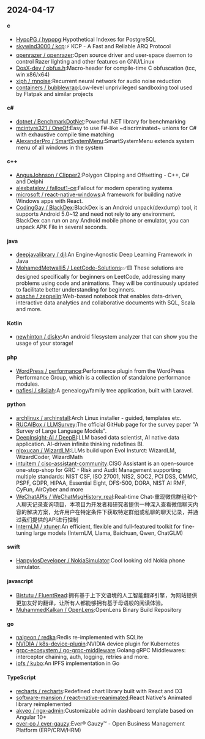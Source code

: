 ## 2024-04-17
#### c
* [HypoPG / hypopg](https://github.com/HypoPG/hypopg):Hypothetical Indexes for PostgreSQL
* [skywind3000 / kcp](https://github.com/skywind3000/kcp):⚡ KCP - A Fast and Reliable ARQ Protocol
* [openrazer / openrazer](https://github.com/openrazer/openrazer):Open source driver and user-space daemon to control Razer lighting and other features on GNU/Linux
* [DosX-dev / obfus.h](https://github.com/DosX-dev/obfus.h):Macro-header for compile-time C obfuscation (tcc, win x86/x64)
* [xiph / rnnoise](https://github.com/xiph/rnnoise):Recurrent neural network for audio noise reduction
* [containers / bubblewrap](https://github.com/containers/bubblewrap):Low-level unprivileged sandboxing tool used by Flatpak and similar projects
#### c#
* [dotnet / BenchmarkDotNet](https://github.com/dotnet/BenchmarkDotNet):Powerful .NET library for benchmarking
* [mcintyre321 / OneOf](https://github.com/mcintyre321/OneOf):Easy to use F#-like ~discriminated~ unions for C# with exhaustive compile time matching
* [AlexanderPro / SmartSystemMenu](https://github.com/AlexanderPro/SmartSystemMenu):SmartSystemMenu extends system menu of all windows in the system
#### c++
* [AngusJohnson / Clipper2](https://github.com/AngusJohnson/Clipper2):Polygon Clipping and Offsetting - C++, C# and Delphi
* [alexbatalov / fallout1-ce](https://github.com/alexbatalov/fallout1-ce):Fallout for modern operating systems
* [microsoft / react-native-windows](https://github.com/microsoft/react-native-windows):A framework for building native Windows apps with React.
* [CodingGay / BlackDex](https://github.com/CodingGay/BlackDex):BlackDex is an Android unpack(dexdump) tool, it supports Android 5.0~12 and need not rely to any environment. BlackDex can run on any Android mobile phone or emulator, you can unpack APK File in several seconds.
#### java
* [deepjavalibrary / djl](https://github.com/deepjavalibrary/djl):An Engine-Agnostic Deep Learning Framework in Java
* [MohamedMetwalli5 / LeetCode-Solutions](https://github.com/MohamedMetwalli5/LeetCode-Solutions):✅🟨 These solutions are designed specifically for beginners on LeetCode, addressing many problems using code and animations. They will be continuously updated to facilitate better understanding for beginners.
* [apache / zeppelin](https://github.com/apache/zeppelin):Web-based notebook that enables data-driven, interactive data analytics and collaborative documents with SQL, Scala and more.
#### Kotlin
* [newhinton / disky](https://github.com/newhinton/disky):An android filesystem analyzer that can show you the usage of your storage!
#### php
* [WordPress / performance](https://github.com/WordPress/performance):Performance plugin from the WordPress Performance Group, which is a collection of standalone performance modules.
* [nafiesl / silsilah](https://github.com/nafiesl/silsilah):A genealogy/family tree application, built with Laravel.
#### python
* [archlinux / archinstall](https://github.com/archlinux/archinstall):Arch Linux installer - guided, templates etc.
* [RUCAIBox / LLMSurvey](https://github.com/RUCAIBox/LLMSurvey):The official GitHub page for the survey paper "A Survey of Large Language Models".
* [DeepInsight-AI / DeepBI](https://github.com/DeepInsight-AI/DeepBI):LLM based data scientist, AI native data application. AI-driven infinite thinking redefines BI.
* [nlpxucan / WizardLM](https://github.com/nlpxucan/WizardLM):LLMs build upon Evol Insturct: WizardLM, WizardCoder, WizardMath
* [intuitem / ciso-assistant-community](https://github.com/intuitem/ciso-assistant-community):CISO Assistant is an open-source one-stop-shop for GRC - Risk and Audit Management supporting multiple standards: NIST CSF, ISO 27001, NIS2, SOC2, PCI DSS, CMMC, PSPF, GDPR, HIPAA, Essential Eight, DFS-500, DORA, NIST AI RMF, CyFun, AirCyber and more
* [WeChatAPIs / WeChatMsgHistory_real](https://github.com/WeChatAPIs/WeChatMsgHistory_real):Real-time Chat-重现微信群组和个人聊天记录查询项目，本项目为开发者和研究者提供一种深入查看微信聊天内容的解决方案，允许用户在特定条件下获取特定群组或私聊的聊天记录，并通过我们提供的API进行控制
* [InternLM / xtuner](https://github.com/InternLM/xtuner):An efficient, flexible and full-featured toolkit for fine-tuning large models (InternLM, Llama, Baichuan, Qwen, ChatGLM)
#### swift
* [HappyIosDeveloper / NokiaSimulator](https://github.com/HappyIosDeveloper/NokiaSimulator):Cool looking old Nokia phone simulator.
#### javascript
* [Bistutu / FluentRead](https://github.com/Bistutu/FluentRead):拥有基于上下文语境的人工智能翻译引擎，为网站提供更加友好的翻译，让所有人都能够拥有基于母语般的阅读体验。
* [MuhammedKalkan / OpenLens](https://github.com/MuhammedKalkan/OpenLens):OpenLens Binary Build Repository
#### go
* [nalgeon / redka](https://github.com/nalgeon/redka):Redis re-implemented with SQLite
* [NVIDIA / k8s-device-plugin](https://github.com/NVIDIA/k8s-device-plugin):NVIDIA device plugin for Kubernetes
* [grpc-ecosystem / go-grpc-middleware](https://github.com/grpc-ecosystem/go-grpc-middleware):Golang gRPC Middlewares: interceptor chaining, auth, logging, retries and more.
* [ipfs / kubo](https://github.com/ipfs/kubo):An IPFS implementation in Go
#### TypeScript
* [recharts / recharts](https://github.com/recharts/recharts):Redefined chart library built with React and D3
* [software-mansion / react-native-reanimated](https://github.com/software-mansion/react-native-reanimated):React Native's Animated library reimplemented
* [akveo / ngx-admin](https://github.com/akveo/ngx-admin):Customizable admin dashboard template based on Angular 10+
* [ever-co / ever-gauzy](https://github.com/ever-co/ever-gauzy):Ever® Gauzy™ - Open Business Management Platform (ERP/CRM/HRM)
